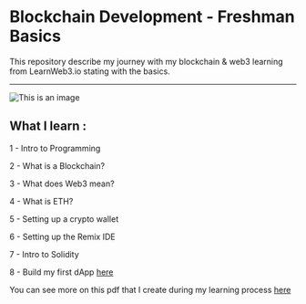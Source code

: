 # Blockchain Development - Freshman Basics
This repository describe my journey with my blockchain &amp; web3 learning from LearnWeb3.io stating with the basics.

---
![This is an image](https://i.imgur.com/M9uocHi.png)
## What I learn : 
1 - Intro to Programming

2 - What is a Blockchain? 

3 - What does Web3 mean? 

4 - What is ETH?

5 - Setting up a crypto wallet

6 - Setting up the Remix IDE 

7 - Intro to Solidity 

8 - Build my first dApp <a href="https://github.com/hbfawaz112/blockchain-development/tree/main/First%20dApp">here</a>

You can see more on this pdf that I create during my learning process <a href="https://github.com/hbfawaz112/blockchain-development/blob/main/Web3-Freshman-Basics.pdf">here</a>


